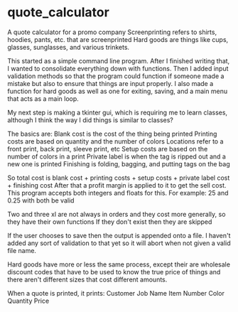 # quote_calculator
A quote calculator for a promo company 
Screenprinting refers to shirts, hoodies, pants, etc. that are screenprinted
Hard goods are things like cups, glasses, sunglasses, and various trinkets. 

This started as a simple command line program. After I finished writing that, I wanted to consolidate everything
down with functions. Then I added input validation methods so that the program could function if someone made a mistake 
but also to ensure that things are input properly. I also made a function for hard goods as well as one for exiting, saving,
and a main menu that acts as a main loop.

My next step is making a tkinter gui, which is requiring me to learn classes, although I think the way I did things is similar to classes?

The basics are:
Blank cost is the cost of the thing being printed
Printing costs are based on quantity and the number of colors
Locations refer to a front print, back print, sleeve print, etc
Setup costs are based on the number of colors in a print 
Private label is when the tag is ripped out and a new one is printed
Finishing is folding, bagging, and putting tags on the bag

So total cost is blank cost + printing costs + setup costs + private label cost + finishing cost
After that a profit margin is applied to it to get the sell cost. This program accepts both integers and floats for this.
For example: 25 and 0.25 with both be valid

Two and three xl are not always in orders and they cost more generally, so they have their own functions 
If they don't exist then they are skipped 

If the user chooses to save then the output is appended onto a file. I haven't added any sort of validation to that yet
so it will abort when not given a valid file name. 

Hard goods have more or less the same process, except their are wholesale discount codes that have to be used to know the true price of things
and there aren't different sizes that cost different amounts.

When a quote is printed, it prints:
Customer
Job Name
Item Number
Color 
Quantity 
Price 


